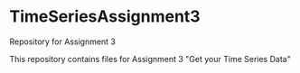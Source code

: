 # TimeSeriesAssignment3
Repository for Assignment 3

This repository contains files for Assignment 3 "Get your Time Series Data"
